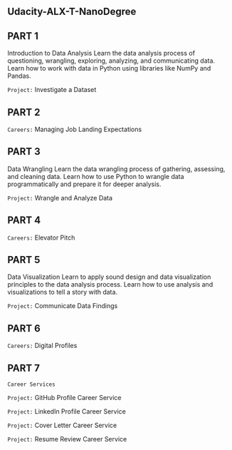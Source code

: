 ## Udacity-ALX-T-NanoDegree


## PART 1 
Introduction to Data Analysis Learn the data analysis process of questioning, wrangling, exploring, analyzing, and communicating data. 
Learn how to work with data in Python using libraries like NumPy and Pandas.  

`Project:` Investigate a Dataset


## PART 2
`Careers:` Managing Job Landing Expectations


## PART 3
Data Wrangling
Learn the data wrangling process of gathering, assessing, and cleaning data. Learn how to use Python to wrangle data programmatically and prepare it for deeper analysis.

`Project:` Wrangle and Analyze Data


## PART 4
`Careers:` Elevator Pitch


## PART 5
Data Visualization
Learn to apply sound design and data visualization principles to the data analysis process. Learn how to use analysis and visualizations to tell a story with data.

`Project:` Communicate Data Findings


## PART 6
`Careers:` Digital Profiles


## PART 7
`Career Services`

`Project:` GitHub Profile Career Service

`Project:` LinkedIn Profile Career Service

`Project:` Cover Letter Career Service

`Project:` Resume Review Career Service
